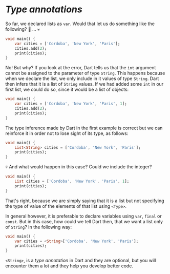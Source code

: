# _Type annotations_

So far, we declared lists as `var`. Would that let us do something like the following? 🤔 ... 💀

```dart
void main() {
    var cities = ['Cordoba', 'New York', 'Paris'];
    cities.add(2);
    print(cities);
}
```

No! But why? If you look at the error, Dart tells us that the `int` argument cannot be assigned to the parameter of type `String`. This happens because when we declare the list, we only include in it values of type `String`. Dart then infers that it is a list of `String` values. If we had added some `int` in our first list, we could do so, since it would be a list of objects:

```dart
void main() {
    var cities = ['Cordoba', 'New York', 'Paris', 1];
    cities.add(2);
    print(cities);
}
```

The type inference made by Dart in the first example is correct but we can reinforce it in order not to lose sight of its type, as follows:

```dart
void main() {
    List<String> cities = ['Cordoba', 'New York', 'Paris'];
    print(cities);
}
```

💀 And what would happen in this case? Could we include the integer?

```dart
void main() {
    List cities = ['Cordoba', 'New York', 'Paris', 1];
    print(cities);
}
```

That's right, because we are simply saying that it is a list but not specifying the type of value of the elements of that list using `<Type>`.

In general however, it is preferable to declare variables using `var`, `final` or `const`. But in this case, how could we tell Dart then, that we want a list only of `String`? In the following way:

```dart
void main() {
    var cities = <String>['Cordoba', 'New York', 'Paris'];
    print(cities);
}
```

`<String>`, is a _type annotation_ in Dart and they are optional, but you will encounter them a lot and they help you develop better code.
